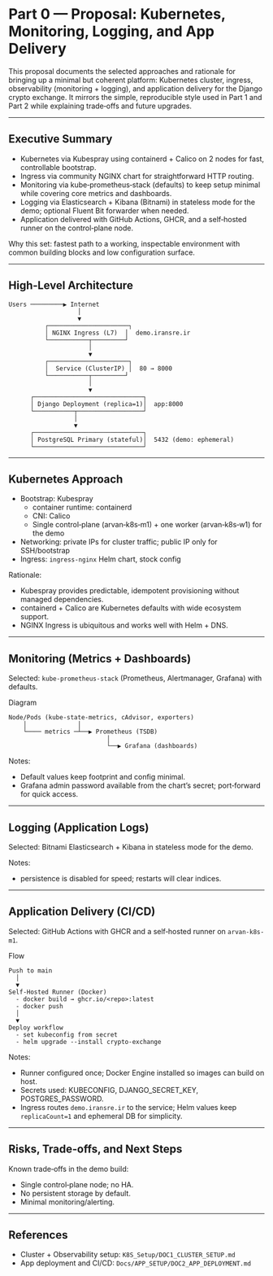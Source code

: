 # Part 0 — Proposal: Kubernetes, Monitoring, Logging, and App Delivery

This proposal documents the selected approaches and rationale for bringing up a minimal but coherent platform: Kubernetes cluster, ingress, observability (monitoring + logging), and application delivery for the Django crypto exchange. It mirrors the simple, reproducible style used in Part 1 and Part 2 while explaining trade‑offs and future upgrades.

---

## Executive Summary

- Kubernetes via Kubespray using containerd + Calico on 2 nodes for fast, controllable bootstrap.
- Ingress via community NGINX chart for straightforward HTTP routing.
- Monitoring via kube‑prometheus‑stack (defaults) to keep setup minimal while covering core metrics and dashboards.
- Logging via Elasticsearch + Kibana (Bitnami) in stateless mode for the demo; optional Fluent Bit forwarder when needed.
- Application delivered with GitHub Actions, GHCR, and a self‑hosted runner on the control‑plane node.

Why this set: fastest path to a working, inspectable environment with common building blocks and low configuration surface.

---

## High‑Level Architecture

```
Users ─────────▶ Internet
                   │
                   ▼
          ┌──────────────────────┐
          │ NGINX Ingress (L7)  │  demo.iransre.ir
          └───────────┬─────────┘
                      │
                      ▼
          ┌──────────────────────┐
          │  Service (ClusterIP) │  80 → 8000
          └───────────┬─────────┘
                      │
                      ▼
      ┌──────────────────────────────┐
      │ Django Deployment (replica=1)│  app:8000
      └───────────┬──────────────────┘
                  │
                  ▼
      ┌──────────────────────────────┐
      │ PostgreSQL Primary (stateful)│  5432 (demo: ephemeral)
      └──────────────────────────────┘
```

---

## Kubernetes Approach

- Bootstrap: Kubespray
  - container runtime: containerd
  - CNI: Calico
  - Single control‑plane (arvan‑k8s‑m1) + one worker (arvan‑k8s‑w1) for the demo
- Networking: private IPs for cluster traffic; public IP only for SSH/bootstrap
- Ingress: `ingress-nginx` Helm chart, stock config

Rationale:
- Kubespray provides predictable, idempotent provisioning without managed dependencies.
- containerd + Calico are Kubernetes defaults with wide ecosystem support.
- NGINX Ingress is ubiquitous and works well with Helm + DNS.

---

## Monitoring (Metrics + Dashboards)

Selected: `kube-prometheus-stack` (Prometheus, Alertmanager, Grafana) with defaults.

Diagram
```
Node/Pods (kube-state-metrics, cAdvisor, exporters)
    │              │
    └──── metrics ─┴──▶ Prometheus (TSDB)
                           │
                           └──▶ Grafana (dashboards)
```

Notes:
- Default values keep footprint and config minimal.
- Grafana admin password available from the chart’s secret; port‑forward for quick access.
---

## Logging (Application Logs)

Selected: Bitnami Elasticsearch + Kibana in stateless mode for the demo.

Notes:
- persistence is disabled for speed; restarts will clear indices.

---

## Application Delivery (CI/CD)

Selected: GitHub Actions with GHCR and a self‑hosted runner on `arvan-k8s-m1`.

Flow
```
Push to main
  │
  ▼
Self‑Hosted Runner (Docker)
  - docker build → ghcr.io/<repo>:latest
  - docker push
  │
  ▼
Deploy workflow
  - set kubeconfig from secret
  - helm upgrade --install crypto-exchange
```

Notes:
- Runner configured once; Docker Engine installed so images can build on host.
- Secrets used: KUBECONFIG, DJANGO_SECRET_KEY, POSTGRES_PASSWORD.
- Ingress routes `demo.iransre.ir` to the service; Helm values keep `replicaCount=1` and ephemeral DB for simplicity.

---

## Risks, Trade‑offs, and Next Steps

Known trade‑offs in the demo build:
- Single control‑plane node; no HA.
- No persistent storage by default.
- Minimal monitoring/alerting.
---

## References

- Cluster + Observability setup: `K8S_Setup/DOC1_CLUSTER_SETUP.md`
- App deployment and CI/CD: `Docs/APP_SETUP/DOC2_APP_DEPLOYMENT.md`

